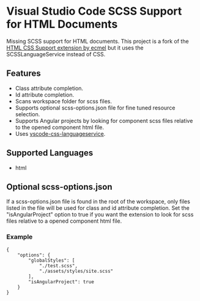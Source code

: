 # Visual Studio Code SCSS Support for HTML Documents

Missing SCSS support for HTML documents.
This project is a fork of the [ HTML CSS Support extension by ecmel](https://github.com/ecmel/vscode-html-css) but it uses the SCSSLanguageService instead of CSS.

## Features

- Class attribute completion.
- Id attribute completion.
- Scans workspace folder for scss files.
- Supports optional scss-options.json file for fine tuned resource selection.
- Supports Angular projects by looking for component scss files relative to the opened component html file. 
- Uses [vscode-css-languageservice](https://github.com/Microsoft/vscode-scss-languageservice).

## Supported Languages

- html

## Optional scss-options.json

If a scss-options.json file is found in the root of the workspace, only files listed in the file will be used for class and id attribute completion.
Set the "isAngularProject" option to true if you want the extension to look for scss files relative to a opened component html file.

### Example
```
{
    "options": {
        "globalStyles": [
            "./test.scss",
            "./assets/styles/site.scss"
        ],
        "isAngularProject": true
    }
}
```
<!--## Installation-->

<!--[Visual Studio Code Marketplace](https://marketplace.visualstudio.com/items?itemName=ecmel.vscode-html-scss)-->
